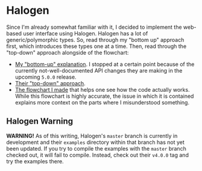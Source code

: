 # Halogen

Since I'm already somewhat familiar with it, I decided to implement the web-based user interface using Halogen. Halogen has a lot of generic/polymorphic types. So, read through my "bottom up" approach first, which introduces these types one at a time. Then, read through the "top-down" approach alongside of the flowchart:
- [My "bottom-up" explanation](https://github.com/slamdata/purescript-halogen/tree/1e13c931f242f0ea72a92ed1b560110833ab2f1c/docs/v2). I stopped at a certain point because of the currently not-well-documented API changes they are making in the upcoming `5.0.0` release.
- [Their "top-down" approach](https://github.com/slamdata/purescript-halogen/tree/v4.0.0/docs).
- [The flowchart I made](https://github.com/slamdata/purescript-halogen/issues/528#issuecomment-431885061) that helps one see how the code actually works. While this flowchart is highly accurate, the issue in which it is contained explains more context on the parts where I misunderstood something.

## Halogen Warning

**WARNING!** As of this writing, Halogen's `master` branch is currently in development and their `examples` directory within that branch has not yet been updated. If you try to compile the examples with the `master` branch checked out, it will fail to compile. Instead, check out their `v4.0.0` tag and try the examples there.
